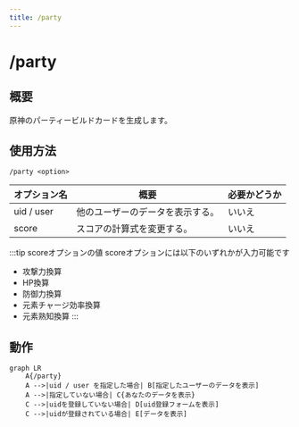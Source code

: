 ```yaml
---
title: /party
---
```


# /party
## 概要
原神のパーティービルドカードを生成します。

## 使用方法
```
/party <option>
```

オプション名 | 概要 | 必要かどうか
--- | --- | --
uid / user | 他のユーザーのデータを表示する。 | いいえ
score | スコアの計算式を変更する。 | いいえ

:::tip scoreオプションの値
scoreオプションには以下のいずれかが入力可能です
- 攻撃力換算
- HP換算
- 防御力換算
- 元素チャージ効率換算
- 元素熟知換算
:::

## 動作
```mermaid
graph LR
    A{/party}
    A -->|uid / user を指定した場合| B[指定したユーザーのデータを表示]
    A -->|指定していない場合| C{あなたのデータを表示}
    C -->|uidを登録していない場合| D[uid登録フォームを表示]
    C -->|uidが登録されている場合| E[データを表示]
```